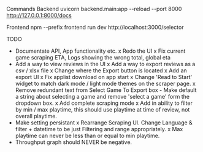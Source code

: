 Commands
Backend
uvicorn backend.main:app --reload --port 8000
http://127.0.0.1:8000/docs

Frontend
npm --prefix frontend run dev
http://localhost:3000/selector


TODO
- Documentate API, App functionality etc. 
x Redo the UI
x Fix current game scraping ETA, Logs showing the wrong total, global eta
- Add a way to view reviews in the UI
x Add a way to export reviews as a csv / xlsx file 
x Change where the Export button is located
x Add an export UI
x Fix applist download on app start
x Change 'Read to Start' widget to match dark mode / light mode themes on the scraper page. 
x Remove redundant text from Select Game To Export box - Make default a string about selecting a game and remove 'select a game' form the dropdown box.
x Add complete scraping mode 
x Add in ability to filter by min / max playtime, this should use playtime at time of review, not overall playtime. 
- Make setting persistant
x Rearrange Scraping UI. Change Language & filter + datetime to be just Filtering and range appropriately. 
x Max playtime can never be less than or equal to min playtime. 
- Throughput graph should NEVER be negative. 


